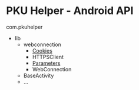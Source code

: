 # PKU Helper - Android API

com.pkuhelper
- lib
	- webconnection
		- [Cookies](./pkuhelper/lib/webconnection/Cookies.md)
		- HTTPSClient
		- [Parameters](./pkuhelper/lib/webconnection/Parameters.md)
		- WebConnection
	- BaseActivity
	- ...	